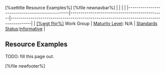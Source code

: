 \[%settitle Resource Examples%\]
\[%file newnavbar%\]
|                                                |                                               |                                                                                        |
|------------------------------------------------|-----------------------------------------------|----------------------------------------------------------------------------------------|
| [\[%wgt fhir%\]](%5B%wg%20fhir%%5D) Work Group | [Maturity Level](versions.html#maturity): N/A | [Standards Status](versions.html#std-process):[Informative](versions.html#std-process) |

Resource Examples
-----------------

TODO: fill this page out.

\[%file newfooter%\]
